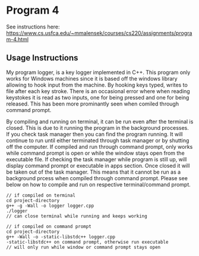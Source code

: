 # Program 4

See instructions here: https://www.cs.usfca.edu/~mmalensek/courses/cs220/assignments/program-4.html

## Usage Instructions

My program logger, is a key logger implemented in C++. This program only works for Windows machines since it is based off the windows library allowing to hook input from the machine. By hooking keys typed, writes to file after each key stroke. There is an occasional error where when reading keystokes it is read as two inputs, one for being pressed and one for being released. This has been more prominantly seen when comiled through command prompt.

By compiling and running on terminal, it can be run even after the terminal is closed. This is due to it running the program in the background processes. If you check task manager then you can find the program running. It will continue to run until either terminated through task manager or by shutting off the computer. If compiled and run through command prompt, only works while command prompt is open or while the window stays open from the executable file. If checking the task manager while program is still up, will display command prompt or executable in apps section. Once closed it will be taken out of the task manager. This means that it cannot be run as a background prcess when compiled through command prompt. Please see below on how to compile and run on respective terminal/command prompt.


```
// if compiled on terminal
cd project-directory
g++ -g -Wall -o logger logger.cpp
./logger
// can close terminal while running and keeps working
```
```
// if compiled on command prompt
cd project-directory
g++ -Wall -o -static-libstdc++ logger.cpp
-static-libstdc++ on command prompt, otherwise run executable
// will only run while window or command prompt stays open
```

